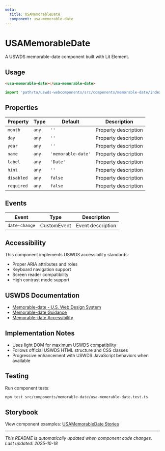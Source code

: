 ```yaml
---
meta:
  title: USAMemorableDate
  component: usa-memorable-date
---
```


# USAMemorableDate

A USWDS memorable-date component built with Lit Element.

## Usage

```html
<usa-memorable-date></usa-memorable-date>
```

```javascript
import 'path/to/uswds-webcomponents/src/components/memorable-date/index.js';
```

## Properties

| Property | Type | Default | Description |
|----------|------|---------|-------------|
| `month` | `any` | `''` | Property description |
| `day` | `any` | `''` | Property description |
| `year` | `any` | `''` | Property description |
| `name` | `any` | `'memorable-date'` | Property description |
| `label` | `any` | `'Date'` | Property description |
| `hint` | `any` | `''` | Property description |
| `disabled` | `any` | `false` | Property description |
| `required` | `any` | `false` | Property description |

## Events

| Event | Type | Description |
|-------|------|-------------|
| `date-change` | CustomEvent | Event description |

## Accessibility

This component implements USWDS accessibility standards:

- Proper ARIA attributes and roles
- Keyboard navigation support
- Screen reader compatibility
- High contrast mode support

## USWDS Documentation

- [Memorable-date - U.S. Web Design System](https://designsystem.digital.gov/components/memorable-date/)
- [Memorable-date Guidance](https://designsystem.digital.gov/components/memorable-date/#guidance)
- [Memorable-date Accessibility](https://designsystem.digital.gov/components/memorable-date/#accessibility)

## Implementation Notes

- Uses light DOM for maximum USWDS compatibility
- Follows official USWDS HTML structure and CSS classes
- Progressive enhancement with USWDS JavaScript behaviors when available

## Testing

Run component tests:

```bash
npm test src/components/memorable-date/usa-memorable-date.test.ts
```

## Storybook

View component examples: [USAMemorableDate Stories](http://localhost:6006/?path=/story/components-memorable-date)

---

_This README is automatically updated when component code changes._
_Last updated: 2025-10-18_
